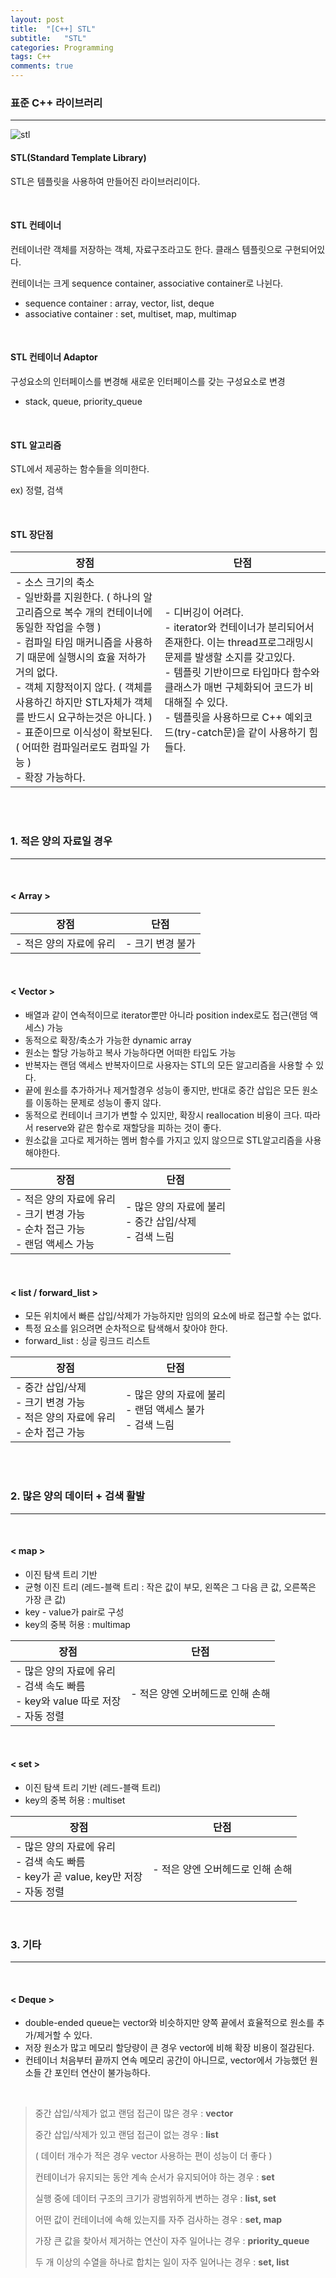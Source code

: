 ```yaml
---
layout: post
title:  "[C++] STL"
subtitle:   "STL"
categories: Programming
tags: C++
comments: true
---
```


### 표준 C++ 라이브러리

---


![stl](https://hanareum95.github.io/assets/img/c++/STL_1.PNG)


#### STL(Standard Template Library)

STL은 템플릿을 사용하여 만들어진 라이브러리이다. 

<br/>

#### STL 컨테이너

컨테이너란 객체를 저장하는 객체, 자료구조라고도 한다. 클래스 템플릿으로 구현되어있다.

컨테이너는 크게 sequence container, associative container로 나뉜다.

-  sequence container : array, vector, list, deque
-  associative container : set, multiset, map, multimap

<br/>

#### STL 컨테이너 Adaptor

구성요소의 인터페이스를 변경해 새로운 인터페이스를 갖는 구성요소로 변경

- stack, queue, priority_queue

<br/>

#### STL 알고리즘

STL에서 제공하는 함수들을 의미한다.

ex) 정렬, 검색

<br/>

#### STL 장단점

| 장점                                       | 단점                                       |
| ---------------------------------------- | ---------------------------------------- |
| - 소스 크기의 축소<br/>- 일반화를 지원한다. ( 하나의 알고리즘으로 복수 개의 컨테이너에 동일한 작업을 수행 )<br/>- 컴파일 타임 매커니즘을 사용하기 때문에 실행시의 효율 저하가 거의 없다.<br/>- 객체 지향적이지 않다. ( 객체를 사용하긴 하지만 STL자체가 객체를 반드시 요구하는것은 아니다. )<br/>- 표준이므로 이식성이 확보된다. ( 어떠한 컴파일러로도 컴파일 가능 )<br/>- 확장 가능하다. | - 디버깅이 어려다.<br/>- iterator와 컨테이너가 분리되어서 존재한다. 이는 thread프로그래밍시 문제를 발생할 소지를 갖고있다.<br/>- 템플릿 기반이므로 타입마다 함수와 클래스가 매번 구체화되어 코드가 비대해질 수 있다.<br/>- 템플릿을 사용하므로 C++ 예외코드(try-catch문)을 같이 사용하기 힘들다. |

<br/>

<br/>

### 1. 적은 양의 자료일 경우

---

<br/>

#### < Array >

| 장점             | 단점         |
| -------------- | ---------- |
| - 적은 양의 자료에 유리 | - 크기 변경 불가 |

<br/>

#### < Vector >

- 배열과 같이 연속적이므로 iterator뿐만 아니라 position index로도 접근(랜덤 액세스) 가능
- 동적으로 확장/축소가 가능한 dynamic array
- 원소는 할당 가능하고 복사 가능하다면 어떠한 타입도 가능
- 반복자는 랜덤 액세스 반복자이므로 사용자는 STL의 모든 알고리즘을 사용할 수 있다.
- 끝에 원소를 추가하거나 제거할경우 성능이 좋지만, 반대로 중간 삽입은 모든 원소를 이동하는 문제로 성능이 좋지 않다.
- 동적으로 컨테이너 크기가 변할 수 있지만, 확장시 reallocation 비용이 크다. 따라서 reserve와 같은 함수로 재할당을 피하는 것이 좋다.
- 원소값을 고다로 제거하는 멤버 함수를 가지고 있지 않으므로 STL알고리즘을 사용해야한다.

| 장점                                       | 단점                                       |
| ---------------------------------------- | ---------------------------------------- |
| - 적은 양의 자료에 유리<br/>- 크기 변경 가능<br/>- 순차 접근 가능<br/>- 랜덤 액세스 가능 | - 많은 양의 자료에 불리<br/>- 중간 삽입/삭제<br/>- 검색 느림<br/> |

<br/>

#### < list / forward_list >

- 모든 위치에서 빠른 삽입/삭제가 가능하지만 임의의 요소에 바로 접근할 수는 없다.
- 특정 요소를 읽으려면 순차적으로 탐색해서 찾아야 한다.
- forward_list : 싱글 링크드 리스트

| 장점                                       | 단점                                       |
| ---------------------------------------- | ---------------------------------------- |
| - 중간 삽입/삭제<br/>- 크기 변경 가능<br/>- 적은 양의 자료에 유리<br/>- 순차 접근 가능 | - 많은 양의 자료에 불리<br/>- 랜덤 액세스 불가<br/>- 검색 느림<br/> |

<br/>

<br/>

### 2. 많은 양의 데이터 + 검색 활발

---

<br/>

#### < map >

- 이진 탐색 트리 기반
- 균형 이진 트리 (레드-블랙 트리 : 작은 값이 부모, 왼쪽은 그 다음 큰 값, 오른쪽은 가장 큰 값)
- key - value가 pair로 구성
- key의 중복 허용 : multimap

| 장점                                       | 단점                  |
| ---------------------------------------- | ------------------- |
| - 많은 양의 자료에 유리<br/>- 검색 속도 빠름<br/>- key와 value 따로 저장<br/>- 자동 정렬 | - 적은 양엔 오버헤드로 인해 손해 |

<br/>

#### < set >

- 이진 탐색 트리 기반 (레드-블랙 트리)
- key의 중복 허용 : multiset

| 장점                                       | 단점                  |
| ---------------------------------------- | ------------------- |
| - 많은 양의 자료에 유리<br/>- 검색 속도 빠름<br/>- key가 곧 value, key만 저장<br/>- 자동 정렬 | - 적은 양엔 오버헤드로 인해 손해 |

<br/>

### 3. 기타

---

<br/>

#### < Deque >

- double-ended queue는 vector와 비슷하지만 양쪽 끝에서 효율적으로 원소를 추가/제거할 수 있다.
- 저장 원소가 많고 메모리 할당량이 큰 경우 vector에 비해 확장 비용이 절감된다.
- 컨테이너 처음부터 끝까지 연속 메모리 공간이 아니므로, vector에서 가능했던 원소들 간 포인터 연산이 불가능하다.

<br/>



> 중간 삽입/삭제가 없고 랜덤 접근이 많은 경우 : **vector**
>
> 중간 삽입/삭제가 있고 랜덤 접근이 없는 경우 : **list**
>
> ( 데이터 개수가 적은 경우 vector 사용하는 편이 성능이 더 좋다 )
>
> 컨테이너가 유지되는 동안 계속 순서가 유지되어야 하는 경우 : **set**
>
> 실행 중에 데이터 구조의 크기가 광범위하게 변하는 경우 : **list, set**
>
> 어떤 값이 컨테이너에 속해 있는지를 자주 검사하는 경우 : **set, map**
>
> 가장 큰 값을 찾아서 제거하는 연산이 자주 일어나는 경우 : **priority_queue**
>
> 두 개 이상의 수열을 하나로 합치는 일이 자주 일어나는 경우 : **set, list**

